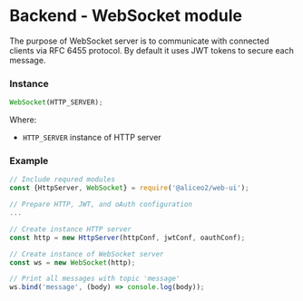 # Backend - WebSocket module
The purpose of WebSocket server is to communicate with connected clients via RFC 6455 protocol. By default it uses JWT tokens to secure each message.

### Instance
```js
WebSocket(HTTP_SERVER);
```
Where:
 * `HTTP_SERVER` instance of HTTP server

### Example
```js
// Include requred modules
const {HttpServer, WebSocket} = require('@aliceo2/web-ui');

// Prepare HTTP, JWT, and oAuth configuration
...

// Create instance HTTP server
const http = new HttpServer(httpConf, jwtConf, oauthConf);

// Create instance of WebSocket server
const ws = new WebSocket(http);

// Print all messages with topic 'message'
ws.bind('message', (body) => console.log(body));
```
